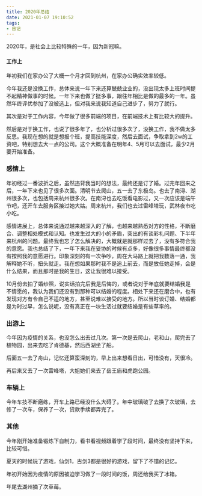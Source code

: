 ```yaml
---
title: 2020年总结
date: 2021-01-07 19:10:52
tags:
- 日记
---
```


2020年，是社会上比较特殊的一年，因为新冠嘛。

#### 工作上

年初我们在家办公了大概一个月才回到杭州，在家办公确实效率较低。

今年我还是没换工作，总体来说一年下来还算兢兢业业的，没出现太多上班时间提不起精神做事的时候。一年下来也做了挺多事，跟往年相比是做的最多的一年。虽然年终评优参加了没被选上，但对我来说我知道自己进步了，努力了就行。

其次是对于工作内容，今年做了很多前端的项目，在前端技术上有比较大的提升。

然后是对于换工作，也说了很多年了，也分析过很多次了，没换工作，我不做太多反思。我现在想的就是想报个班，提高技能深度，然后去面试，争取拿到2w的工资吧，特别想去大一点的公司。这个大概准备在明年4、5月可以去面试，最少2月要开始准备。

### 感情上

年初经过一番波折之后，虽然违背我当时的想法，最终还是订了婚。过完年回来之后，一年下来也见了很多次面。清明节去爬山，五一去了东极岛。也去了南浔、湖州很多次，也包括周来杭州很多次。在南浔也去吃饭看电影过，又一次应该是端午节吧，还开车去服务区接过她大姑。周来杭州，我们也去过雷峰塔玩，武林夜市吃小吃。

感情进展上，总体来说通过越来越深入的了解，也越来越熟悉对方的性格，不断磨合、调整相处模式和认知。也发生过大的小的矛盾，突出的有谈彩礼问题、下半年来杭州的问题。最终我也忘了怎么解决的，大概就是就那样过去了，没有多符合我的意愿。我也总结了下，一年下来我在妥协的时候有点多，好像很多事情最终都没有按照我的意愿进行。印象深刻的有一次争吵，周在大马路上就把我数落一通，我解释她不听，扭头就走。我在想如果那时我不是追上前去，而是放任她走掉，会是什么结果，而且那时是我的生日，这让我很难以接受。

10月份去拍了婚纱照，说实话拍完后我是后悔的，或者说对于年底就要结婚我是不情愿的，我认为我们还没有到那种可以结婚的程度。相处下来还在磨合中，也有发现对方有令自己不适的地方，甚至说难以接受的地方。所以当时谈订婚、结婚都是为时过早，怎么说呢，没有真正在一块生活过就要结婚是有些草率的。

### 出游上

今年因为疫情的关系，也没怎么出去过几次。第一次是去爬山，老和山，爬完去了植物园，出来去吃了肯德基，然后西湖坐了船。

后面五一去了舟山，记忆还算蛮深刻的，早上出来想看日出，可惜没有，天很冷。

再后来又去了一次雷峰塔，大姐她们来去了岳王庙和虎跑公园。

### 车辆上

今年车技不断磨练，开车上路已经没什么大碍了。年中玻璃破了去换了次玻璃，去修了一次车，保养了一次，贷款手续都弄完了。

### 其他

今年刚开始准备锻炼下自制力，看书看视频跟着学了段时间，最终没有坚持下来，比较可惜。

夏天的时候玩了游戏，仙剑1，古剑3都是很好的游戏，留下了不错的记忆。

年初开始因为疫情的原因被迫学习做了一段时间的饭，周还给我买了冰箱。

年尾去湖州摘了次草莓。
